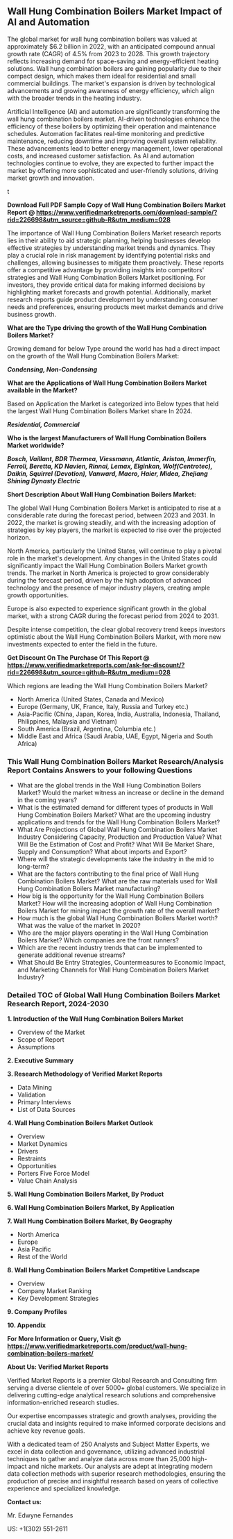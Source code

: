 <h2>Wall Hung Combination Boilers Market Impact of AI and Automation</h2><p>The global market for wall hung combination boilers was valued at approximately $6.2 billion in 2022, with an anticipated compound annual growth rate (CAGR) of 4.5% from 2023 to 2028. This growth trajectory reflects increasing demand for space-saving and energy-efficient heating solutions. Wall hung combination boilers are gaining popularity due to their compact design, which makes them ideal for residential and small commercial buildings. The market's expansion is driven by technological advancements and growing awareness of energy efficiency, which align with the broader trends in the heating industry.</p><p>Artificial Intelligence (AI) and automation are significantly transforming the wall hung combination boilers market. AI-driven technologies enhance the efficiency of these boilers by optimizing their operation and maintenance schedules. Automation facilitates real-time monitoring and predictive maintenance, reducing downtime and improving overall system reliability. These advancements lead to better energy management, lower operational costs, and increased customer satisfaction. As AI and automation technologies continue to evolve, they are expected to further impact the market by offering more sophisticated and user-friendly solutions, driving market growth and innovation.</p>t</p><p id="" class=""><strong>Download Full PDF Sample Copy of Wall Hung Combination Boilers Market Report @ <a href="https://www.verifiedmarketreports.com/download-sample/?rid=226698&utm_source=github-R&utm_medium=028" target="_blank">https://www.verifiedmarketreports.com/download-sample/?rid=226698&utm_source=github-R&utm_medium=028</a></strong></p><p>The importance of&nbsp;Wall Hung Combination Boilers Market research reports lies in their ability to aid strategic planning, helping businesses develop effective strategies by understanding market trends and dynamics. They play a crucial role in risk management by identifying potential risks and challenges, allowing businesses to mitigate them proactively. These reports offer a competitive advantage by providing insights into competitors' strategies and Wall Hung Combination Boilers Market positioning. For investors, they provide critical data for making informed decisions by highlighting market forecasts and growth potential. Additionally, market research reports guide product development by understanding consumer needs and preferences, ensuring products meet market demands and drive business growth.</p><p><strong>What are the&nbsp;Type driving the growth of the Wall Hung Combination Boilers Market?</strong></p><p id="" class="">Growing demand for below Type around the world has had a direct impact on the growth of the Wall Hung Combination Boilers Market:</p><em><strong>Condensing, Non-Condensing</strong></em></p><strong>What are the&nbsp;Applications&nbsp;of Wall Hung Combination Boilers Market available in the Market?</strong></p><p id="" class="">Based on Application the Market is categorized into Below types that held the largest Wall Hung Combination Boilers Market share In 2024.</p><em><strong>Residential, Commercial</strong></em></p><strong>Who is the largest Manufacturers of Wall Hung Combination Boilers Market worldwide?</strong></p><p><em><strong>Bosch, Vaillant, BDR Thermea, Viessmann, Atlantic, Ariston, Immerfin, Ferroli, Beretta, KD Navien, Rinnai, Lemax, Elginkan, Wolf(Centrotec), Daikin, Squirrel (Devotion), Vanward, Macro, Haier, Midea, Zhejiang Shining Dynasty Electric</strong></em></p><p id="" class=""><strong>Short Description About Wall Hung Combination Boilers Market:</strong></p><p>The global Wall Hung Combination Boilers Market is anticipated to rise at a considerable rate during the forecast period, between 2023 and 2031. In 2022, the market is growing steadily, and with the increasing adoption of strategies by key players, the market is expected to rise over the projected horizon.</p><p>North America, particularly the United States, will continue to play a pivotal role in the market's development. Any changes in the United States could significantly impact the Wall Hung Combination Boilers Market growth trends. The market in North America is projected to grow considerably during the forecast period, driven by the high adoption of advanced technology and the presence of major industry players, creating ample growth opportunities.</p><p>Europe is also expected to experience significant growth in the global market, with a strong CAGR during the forecast period from 2024 to 2031.</p><p>Despite intense competition, the clear global recovery trend keeps investors optimistic about the Wall Hung Combination Boilers Market, with more new investments expected to enter the field in the future.</p><p id="" class=""><strong>Get Discount On The Purchase Of This Report @ <a href="https://www.verifiedmarketreports.com/ask-for-discount/?rid=226698&utm_source=github-R&utm_medium=028" target="_blank">https://www.verifiedmarketreports.com/ask-for-discount/?rid=226698&utm_source=github-R&utm_medium=028</a></strong></p>Which regions are leading the Wall Hung Combination Boilers Market?</p><ul><li>North America (United States, Canada and Mexico)</li><li>Europe (Germany, UK, France, Italy, Russia and Turkey etc.)</li><li>Asia-Pacific (China, Japan, Korea, India, Australia, Indonesia, Thailand, Philippines, Malaysia and Vietnam)</li><li>South America (Brazil, Argentina, Columbia etc.)</li><li>Middle East and Africa (Saudi Arabia, UAE, Egypt, Nigeria and South Africa)</li></ul><h3 id="" class="">This Wall Hung Combination Boilers Market Research/Analysis Report Contains Answers to your following Questions</h3><ul><li>What are the global trends in the Wall Hung Combination Boilers Market? Would the market witness an increase or decline in the demand in the coming years?</li><li>What is the estimated demand for different types of products in Wall Hung Combination Boilers Market? What are the upcoming industry applications and trends for the Wall Hung Combination Boilers Market?</li><li>What Are Projections of Global Wall Hung Combination Boilers Market Industry Considering Capacity, Production and Production Value? What Will Be the Estimation of Cost and Profit? What Will Be Market Share, Supply and Consumption? What about imports and Export?</li><li>Where will the strategic developments take the industry in the mid to long-term?</li><li>What are the factors contributing to the final price of Wall Hung Combination Boilers Market? What are the raw materials used for Wall Hung Combination Boilers Market manufacturing?</li><li>How big is the opportunity for the Wall Hung Combination Boilers Market? How will the increasing adoption of Wall Hung Combination Boilers Market for mining impact the growth rate of the overall market?</li><li>How much is the global Wall Hung Combination Boilers Market worth? What was the value of the market In 2020?</li><li>Who are the major players operating in the Wall Hung Combination Boilers Market? Which companies are the front runners?</li><li>Which are the recent industry trends that can be implemented to generate additional revenue streams?</li><li>What Should Be Entry Strategies, Countermeasures to Economic Impact, and Marketing Channels for Wall Hung Combination Boilers Market Industry?</li></ul><h3 id="" class="">Detailed TOC of Global Wall Hung Combination Boilers Market Research Report, 2024-2030</h3><p id="" class=""><strong>1. Introduction of the Wall Hung Combination Boilers Market</strong></p><ul><li>Overview of the Market</li><li>Scope of Report</li><li>Assumptions</li></ul><p id="" class=""><strong>2. Executive Summary</strong></p><p id="" class=""><strong>3. Research Methodology of Verified Market Reports</strong></p><ul><li>Data Mining</li><li>Validation</li><li>Primary Interviews</li><li>List of Data Sources</li></ul><p id="" class=""><strong>4. Wall Hung Combination Boilers Market Outlook</strong></p><ul><li>Overview</li><li>Market Dynamics</li><li>Drivers</li><li>Restraints</li><li>Opportunities</li><li>Porters Five Force Model</li><li>Value Chain Analysis</li></ul><p id="" class=""><strong>5. Wall Hung Combination Boilers Market, By Product</strong></p><p id="" class=""><strong>6. Wall Hung Combination Boilers Market, By Application</strong></p><p id="" class=""><strong>7. Wall Hung Combination Boilers Market, By Geography</strong></p><ul><li>North America</li><li>Europe</li><li>Asia Pacific</li><li>Rest of the World</li></ul><p id="" class=""><strong>8. Wall Hung Combination Boilers Market Competitive Landscape</strong></p><ul><li>Overview</li><li>Company Market Ranking</li><li>Key Development Strategies</li></ul><p id="" class=""><strong>9. Company Profiles</strong></p><p id="" class=""><strong>10. Appendix</strong></p><p id="" class=""><strong>For More Information or Query, Visit @ <a href="https://www.verifiedmarketreports.com/product/wall-hung-combination-boilers-market/" target="_blank">https://www.verifiedmarketreports.com/product/wall-hung-combination-boilers-market/</a></strong></p><p id="" class=""><strong>About Us: Verified Market Reports</strong></p><p id="" class="">Verified Market Reports is a premier Global Research and Consulting firm serving a diverse clientele of over 5000+ global customers. We specialize in delivering cutting-edge analytical research solutions and comprehensive information-enriched research studies.</p><p id="" class="">Our expertise encompasses strategic and growth analyses, providing the crucial data and insights required to make informed corporate decisions and achieve key revenue goals.</p><p id="" class="">With a dedicated team of 250 Analysts and Subject Matter Experts, we excel in data collection and governance, utilizing advanced industrial techniques to gather and analyze data across more than 25,000 high-impact and niche markets. Our analysts are adept at integrating modern data collection methods with superior research methodologies, ensuring the production of precise and insightful research based on years of collective experience and specialized knowledge.</p><p id="" class=""><strong>Contact us:</strong></p><p id="" class="">Mr. Edwyne Fernandes</p><p id="" class="">US: +1(302) 551-2611</p>